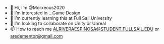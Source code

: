 - 👋 Hi, I’m @Morxeous2020
- 👀 I’m interested in ...Game Design 
- 🌱 I’m currently learning this at Full Sail University 
- 💞️ I’m looking to collaborate on Unity or Unreal
- 📫 How to reach me ALRIVERAESPINOSA@STUDENT.FULLSAIL.EDU or aredementor@gmail.com 

<!---
Morxeous2020/Morxeous2020 is a ✨ special ✨ repository because its `README.md` (this file) appears on your GitHub profile.
You can click the Preview link to take a look at your changes.
--->
